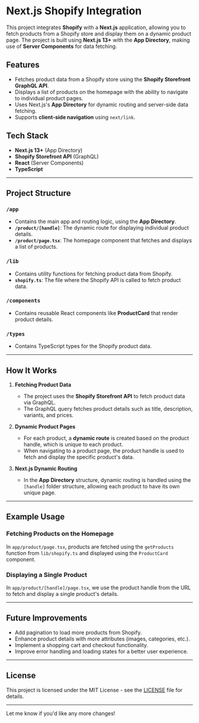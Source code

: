 # Next.js Shopify Integration

This project integrates **Shopify** with a **Next.js** application, allowing you to fetch products from a Shopify store and display them on a dynamic product page. The project is built using **Next.js 13+** with the **App Directory**, making use of **Server Components** for data fetching.

## Features
- Fetches product data from a Shopify store using the **Shopify Storefront GraphQL API**.
- Displays a list of products on the homepage with the ability to navigate to individual product pages.
- Uses Next.js's **App Directory** for dynamic routing and server-side data fetching.
- Supports **client-side navigation** using `next/link`.

## Tech Stack
- **Next.js 13+** (App Directory)
- **Shopify Storefront API** (GraphQL)
- **React** (Server Components)
- **TypeScript**

---

## Project Structure

### `/app`
- Contains the main app and routing logic, using the **App Directory**.
- **`/product/[handle]`**: The dynamic route for displaying individual product details.
- **`/product/page.tsx`**: The homepage component that fetches and displays a list of products.

### `/lib`
- Contains utility functions for fetching product data from Shopify.
- **`shopify.ts`**: The file where the Shopify API is called to fetch product data.

### `/components`
- Contains reusable React components like **ProductCard** that render product details.

### `/types`
- Contains TypeScript types for the Shopify product data.

---

## How It Works

1. **Fetching Product Data**
   - The project uses the **Shopify Storefront API** to fetch product data via GraphQL.
   - The GraphQL query fetches product details such as title, description, variants, and prices.

2. **Dynamic Product Pages**
   - For each product, a **dynamic route** is created based on the product handle, which is unique to each product.
   - When navigating to a product page, the product handle is used to fetch and display the specific product's data.

3. **Next.js Dynamic Routing**
   - In the **App Directory** structure, dynamic routing is handled using the `[handle]` folder structure, allowing each product to have its own unique page.

---

## Example Usage

### Fetching Products on the Homepage

In `app/product/page.tsx`, products are fetched using the `getProducts` function from `lib/shopify.ts` and displayed using the `ProductCard` component.

### Displaying a Single Product

In `app/product/[handle]/page.tsx`, we use the product handle from the URL to fetch and display a single product's details.

---

## Future Improvements

- Add pagination to load more products from Shopify.
- Enhance product details with more attributes (images, categories, etc.).
- Implement a shopping cart and checkout functionality.
- Improve error handling and loading states for a better user experience.

---

## License

This project is licensed under the MIT License - see the [LICENSE](LICENSE) file for details.

---

Let me know if you'd like any more changes!